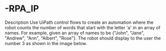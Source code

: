 # -RPA_IP
Description
Use UiPath control flows to create an automation where the robot counts the number of words that start with the letter 'a' in an array of names. 
For example, given an array of names to be  {"John", "Jane", "Andrew", "Ann", "Albert", "Rose"}. 
The robot should display to the user the number 3 as shown in the image below.
